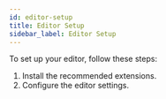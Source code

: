 ```yaml
---
id: editor-setup
title: Editor Setup
sidebar_label: Editor Setup
---
```




To set up your editor, follow these steps:

1. Install the recommended extensions.
2. Configure the editor settings.
